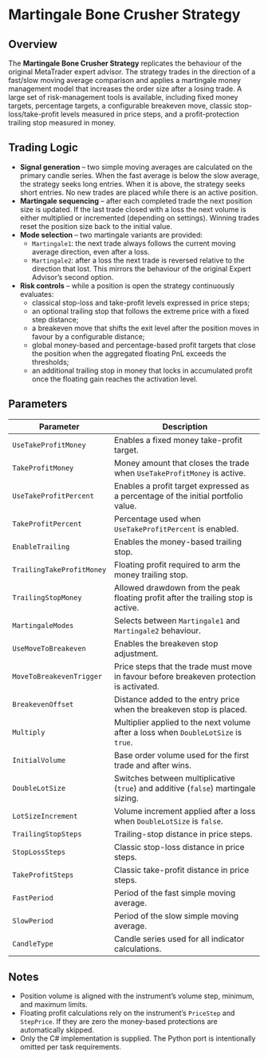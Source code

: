 # Martingale Bone Crusher Strategy

## Overview

The **Martingale Bone Crusher Strategy** replicates the behaviour of the original MetaTrader expert advisor. The strategy trades in the direction of a fast/slow moving average comparison and applies a martingale money management model that increases the order size after a losing trade. A large set of risk-management tools is available, including fixed money targets, percentage targets, a configurable breakeven move, classic stop-loss/take-profit levels measured in price steps, and a profit-protection trailing stop measured in money.

## Trading Logic

- **Signal generation** – two simple moving averages are calculated on the primary candle series. When the fast average is below the slow average, the strategy seeks long entries. When it is above, the strategy seeks short entries. No new trades are placed while there is an active position.
- **Martingale sequencing** – after each completed trade the next position size is updated. If the last trade closed with a loss the next volume is either multiplied or incremented (depending on settings). Winning trades reset the position size back to the initial value.
- **Mode selection** – two martingale variants are provided:
  - `Martingale1`: the next trade always follows the current moving average direction, even after a loss.
  - `Martingale2`: after a loss the next trade is reversed relative to the direction that lost. This mirrors the behaviour of the original Expert Advisor’s second option.
- **Risk controls** – while a position is open the strategy continuously evaluates:
  - classical stop-loss and take-profit levels expressed in price steps;
  - an optional trailing stop that follows the extreme price with a fixed step distance;
  - a breakeven move that shifts the exit level after the position moves in favour by a configurable distance;
  - global money-based and percentage-based profit targets that close the position when the aggregated floating PnL exceeds the thresholds;
  - an additional trailing stop in money that locks in accumulated profit once the floating gain reaches the activation level.

## Parameters

| Parameter | Description |
|-----------|-------------|
| `UseTakeProfitMoney` | Enables a fixed money take-profit target.
| `TakeProfitMoney` | Money amount that closes the trade when `UseTakeProfitMoney` is active.
| `UseTakeProfitPercent` | Enables a profit target expressed as a percentage of the initial portfolio value.
| `TakeProfitPercent` | Percentage used when `UseTakeProfitPercent` is enabled.
| `EnableTrailing` | Enables the money-based trailing stop.
| `TrailingTakeProfitMoney` | Floating profit required to arm the money trailing stop.
| `TrailingStopMoney` | Allowed drawdown from the peak floating profit after the trailing stop is active.
| `MartingaleModes` | Selects between `Martingale1` and `Martingale2` behaviour.
| `UseMoveToBreakeven` | Enables the breakeven stop adjustment.
| `MoveToBreakevenTrigger` | Price steps that the trade must move in favour before breakeven protection is activated.
| `BreakevenOffset` | Distance added to the entry price when the breakeven stop is placed.
| `Multiply` | Multiplier applied to the next volume after a loss when `DoubleLotSize` is `true`.
| `InitialVolume` | Base order volume used for the first trade and after wins.
| `DoubleLotSize` | Switches between multiplicative (`true`) and additive (`false`) martingale sizing.
| `LotSizeIncrement` | Volume increment applied after a loss when `DoubleLotSize` is `false`.
| `TrailingStopSteps` | Trailing-stop distance in price steps.
| `StopLossSteps` | Classic stop-loss distance in price steps.
| `TakeProfitSteps` | Classic take-profit distance in price steps.
| `FastPeriod` | Period of the fast simple moving average.
| `SlowPeriod` | Period of the slow simple moving average.
| `CandleType` | Candle series used for all indicator calculations.

## Notes

- Position volume is aligned with the instrument’s volume step, minimum, and maximum limits.
- Floating profit calculations rely on the instrument’s `PriceStep` and `StepPrice`. If they are zero the money-based protections are automatically skipped.
- Only the C# implementation is supplied. The Python port is intentionally omitted per task requirements.
